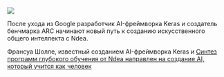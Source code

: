 <!--2025-01-18 12:30:26-->
<div class="yb">
  <div class="rss smaller1 habr"><img src="https://habrastorage.org/getpro/habr/upload_files/d50/e7f/bef/d50e7fbefa676e9741df165157c9c79e.png" /><p>После ухода из Google разработчик AI-фреймворка Keras и создатель бенчмарка ARC начинают новый путь к созданию искусственного общего интеллекта с Ndea.</p><p>Франсуа Шолле, известный созданием AI-фреймворка Keras и <a... <br><a class="light" href="https://habr.com/ru/companies/bothub/news/874594/?utm_source=habrahabr&utm_medium=rss&utm_campaign=874594">Синтез программ глубокого обучения от Ndea направлен на создание AI, который учится как человек</a></div>
</div>
